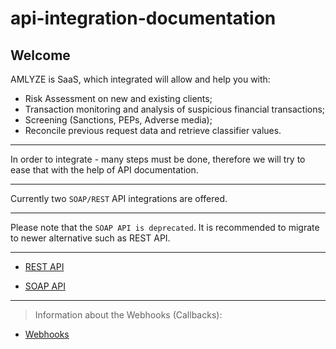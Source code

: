 # api-integration-documentation

## Welcome

AMLYZE is SaaS, which integrated will allow and help you with:
* Risk Assessment on new and existing clients;
* Transaction monitoring and analysis of suspicious financial transactions;
* Screening (Sanctions, PEPs, Adverse media);
* Reconcile previous request data and retrieve classifier values.

---
In order to integrate - many steps must be done, therefore we will try to ease that with the help of API documentation.

---

Currently two `SOAP/REST` API integrations are offered. 

---
Please note that the `SOAP API is deprecated`. It is recommended to migrate to newer alternative such as REST API.

---


* [REST API](Rest/README.md)

* [SOAP API](Soap/README.md)

---
> Information about the Webhooks (Callbacks):
* [Webhooks](Webhooks/README.md)